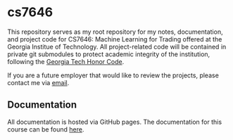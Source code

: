 # cs7646

This repository serves as my root repository for my notes, documentation, and project code
for CS7646: Machine Learning for Trading offered at the Georgia Institue of Technology. All
project-related code will be contained in private git submodules to protect academic integrity
of the institution, following the [Georgia Tech Honor Code](https://osi.gatech.edu/content/honor-code).

If you are a future employer that would like to review the projects, please contact me via
[email](contactme@one2bla.me).

## Documentation

All documentation is hosted via GitHub pages. The documentation for this course can be found
[here](https://one2bla.me/cs7646).
